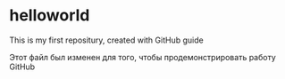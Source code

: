 # helloworld
This is my first repositury, created with GitHub guide

Этот файл был изменен для того, чтобы продемонстрировать работу GitHub
